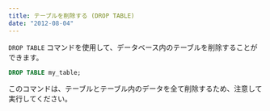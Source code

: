 ```yaml
---
title: テーブルを削除する (DROP TABLE)
date: "2012-08-04"
---
```


`DROP TABLE` コマンドを使用して、データベース内のテーブルを削除することができます。

~~~ sql
DROP TABLE my_table;
~~~

このコマンドは、テーブルとテーブル内のデータを全て削除するため、注意して実行してください。

